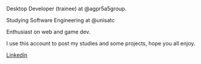 Desktop Developer (trainee) at @agpr5a5group.

Studying Software Engineering at @unisatc

Enthusiast on web and game dev.

I use this account to post my studies and some projects, hope you all enjoy.

[Linkedin](https://www.linkedin.com/in/gustavo-goulart-6a023420b/)

